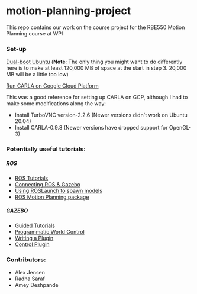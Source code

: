 # motion-planning-project
This repo contains our work on the course project for the RBE550 Motion Planning course at WPI 

### Set-up
[Dual-boot Ubuntu](https://www.tecmint.com/install-ubuntu-alongside-with-windows-dual-boot/)
(**Note**: The only thing you might want to do differently here is to make at least 120,000 MB of space at 
the start in step 3. 20,000 MB will be a little too low)

[Run CARLA on Google Cloud Platform](https://github.com/MichaelBosello/carla-colab/blob/master/carla-simulator.ipynb)

This was a good reference for setting up CARLA on GCP, although I had to make some modifications along the way:
- Install TurboVNC version-2.2.6 (Newer versions didn't work on Ubuntu 20.04)
- Install CARLA-0.9.8 (Newer versions have dropped support for OpenGL-3)

### Potentially useful tutorials:

##### ROS

- [ROS Tutorials](http://wiki.ros.org/ROS/Tutorials)
- [Connecting ROS & Gazebo](http://gazebosim.org/tutorials?cat=connect_ros)
- [Using ROSLaunch to spawn models](http://gazebosim.org/tutorials?tut=ros_roslaunch&cat=connect_ros)
- [ROS Motion Planning package](http://wiki.ros.org/navigation)

##### GAZEBO

- [Guided Tutorials](http://gazebosim.org/tutorials?cat=guided_b)
- [Programmatic World Control](http://gazebosim.org/tutorials?tut=plugins_world_properties&cat=write_plugin)
- [Writing a Plugin](http://gazebosim.org/tutorials?cat=write_plugin)
- [Control Plugin](http://gazebosim.org/tutorials?cat=guided_i&tut=guided_i5)

### Contributors:
  - Alex Jensen
  - Radha Saraf
  - Amey Deshpande